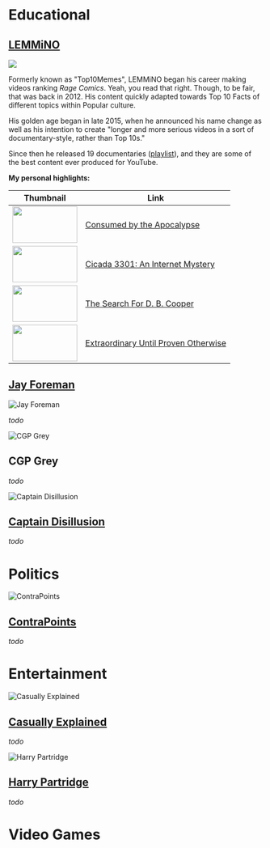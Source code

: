 # Educational

## [LEMMiNO](https://www.youtube.com/c/LEMMiNO)

![](https://user-images.githubusercontent.com/87545109/146681551-0c280ccc-ac34-435a-854a-0225b039e69e.jpg)

Formerly known as "Top10Memes", LEMMiNO began his career making videos ranking *Rage Comics*. Yeah, you read that right. Though, to be fair, that was back in 2012.
His content quickly adapted towards Top 10 Facts of different topics within Popular culture.

His golden age began in late 2015, when he announced his name change as well as his intention to create "longer and more serious videos in a sort of documentary-style, rather than Top 10s."

Since then he released 19 documentaries ([playlist](https://www.youtube.com/playlist?list=PLAhTBeRe8IhMmRve_rSfAgL_dtEXkKh8Z)), and they are some of the best content ever produced for YouTube.

**My personal highlights:**

| Thumbnail| Link |
| ----------- | ----------- |
| <img src="https://user-images.githubusercontent.com/87545109/146779555-b37f7ee1-dac7-422f-919c-2c0c949efb5d.jpg" alt="" width="128" height="72">      | [Consumed by the Apocalypse](https://www.youtube.com/watch?v=nx2-4l4s4Nw&list=PLAhTBeRe8IhMmRve_rSfAgL_dtEXkKh8Z)       |
| <img src="https://user-images.githubusercontent.com/87545109/146780786-b911fd21-4182-4527-9127-2f6a17537e63.jpg" alt="" width="128" height="72">   |   [Cicada 3301: An Internet Mystery](https://www.youtube.com/watch?v=I2O7blSSzpI)    |
| <img src="https://user-images.githubusercontent.com/87545109/146781988-aac72268-9a53-4ea6-b5d2-4df954384fa2.jpg" alt="" width="128" height="72"> | [The Search For D. B. Cooper](https://www.youtube.com/watch?v=CbUjuwhQPKs) |
| <img src="https://user-images.githubusercontent.com/87545109/146782168-43e9b32e-1020-4c3a-91c0-2ceb9fb40412.jpg" alt="" width="128" height="72"> | [Extraordinary Until Proven Otherwise](https://www.youtube.com/watch?v=SpeSpA3e56A) |



## [Jay Foreman](https://www.youtube.com/c/JayForeman)

![Jay Foreman](https://user-images.githubusercontent.com/87545109/146682143-a2b5eb01-cc56-4ca0-99f0-3adfcc1d2589.jpg)

*todo*

![CGP Grey](https://user-images.githubusercontent.com/87545109/146682307-3cdc9b01-8f75-4e89-b6be-7d20e6434b58.jpg)

## CGP Grey

*todo*

![Captain Disillusion](https://user-images.githubusercontent.com/87545109/146688203-74be2926-fc44-47cb-acd7-0b0686259de8.jpg)

## [Captain Disillusion ](https://www.youtube.com/c/CaptainDisillusion)

*todo*

# Politics

![ContraPoints](https://user-images.githubusercontent.com/87545109/146688177-87a8f8f5-1a94-4308-90e7-124aebb9a804.jpg)

## [ContraPoints](https://www.youtube.com/c/ContraPoints)

*todo*

# Entertainment

![Casually Explained](https://user-images.githubusercontent.com/87545109/146682422-0e369784-d0d5-4ef7-9c19-886fafd6a19f.jpg)

## [Casually Explained](https://www.youtube.com/c/CasuallyExplained)

*todo*

![Harry Partridge](https://user-images.githubusercontent.com/87545109/146688306-7f8dfcae-b285-4fc6-ab75-556abd5bf2bf.jpg)

## [Harry Partridge](https://www.youtube.com/user/HarryPartridge)

*todo*


# Video Games
